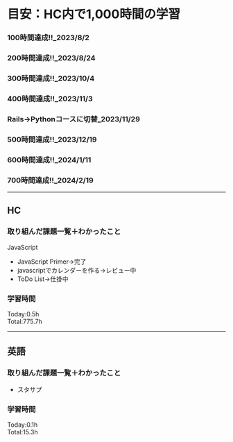 # 目安：HC内で1,000時間の学習
### 100時間達成!!_2023/8/2
### 200時間達成!!_2023/8/24
### 300時間達成!!_2023/10/4
### 400時間達成!!_2023/11/3
### Rails→Pythonコースに切替_2023/11/29
### 500時間達成!!_2023/12/19
### 600時間達成!!_2024/1/11
### 700時間達成!!_2024/2/19

------------------------------------------
## HC
### 取り組んだ課題一覧＋わかったこと
JavaScript
- JavaScript Primer→完了
- javascriptでカレンダーを作る→レビュー中
- ToDo List→仕掛中

### 学習時間
Today:0.5h<br>
Total:775.7h

------------------------------------------
## 英語
### 取り組んだ課題一覧＋わかったこと
- スタサプ


### 学習時間
Today:0.1h<br>
Total:15.3h
